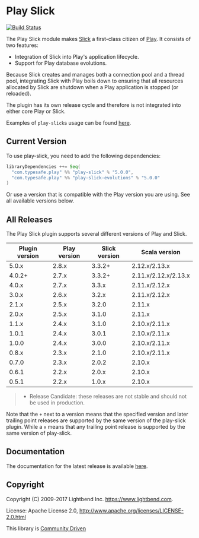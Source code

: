 # Play Slick

[![Build Status](https://github.com/playframework/play-slick/actions/workflows/build-test.yml/badge.svg)](https://github.com/playframework/play-slick/actions/workflows/build-test.yml)

The Play Slick module makes [Slick] a first-class citizen of [Play]. It consists of two features:

- Integration of Slick into Play's application lifecycle.
- Support for Play database evolutions.

Because Slick creates and manages both a connection pool and a thread pool, integrating Slick with Play boils down to ensuring that all resources allocated by Slick are shutdown when a Play application is stopped (or reloaded).

[Play]: https://www.playframework.com
[Slick]: https://scala-slick.org/

The plugin has its own release cycle and therefore is not integrated into either core Play or Slick.

Examples of `play-slick`s usage can be found [here](https://github.com/playframework/play-samples).

## Current Version

To use play-slick, you need to add the following dependencies:

```scala
libraryDependencies ++= Seq(
  "com.typesafe.play" %% "play-slick" % "5.0.0",
  "com.typesafe.play" %% "play-slick-evolutions" % "5.0.0"
)
```

Or use a version that is compatible with the Play version you are using. See all available versions below.

## All Releases

The Play Slick plugin supports several different versions of Play and Slick.

| Plugin version | Play version | Slick version | Scala version        |
|----------------|--------------|---------------|----------------------|
| 5.0.x          | 2.8.x        | 3.3.2+        | 2.12.x/2.13.x        |
| 4.0.2+         | 2.7.x        | 3.3.2+        | 2.11.x/2.12.x/2.13.x |
| 4.0.x          | 2.7.x        | 3.3.x         | 2.11.x/2.12.x        |
| 3.0.x          | 2.6.x        | 3.2.x         | 2.11.x/2.12.x        |
| 2.1.x          | 2.5.x        | 3.2.0         | 2.11.x               |
| 2.0.x          | 2.5.x        | 3.1.0         | 2.11.x               |
| 1.1.x          | 2.4.x        | 3.1.0         | 2.10.x/2.11.x        |
| 1.0.1          | 2.4.x        | 3.0.1         | 2.10.x/2.11.x        |
| 1.0.0          | 2.4.x        | 3.0.0         | 2.10.x/2.11.x        |
| 0.8.x          | 2.3.x        | 2.1.0         | 2.10.x/2.11.x        |
| 0.7.0          | 2.3.x        | 2.0.2         | 2.10.x               |
| 0.6.1          | 2.2.x        | 2.0.x         | 2.10.x               |
| 0.5.1          | 2.2.x        | 1.0.x         | 2.10.x               |

> * Release Candidate: these releases are not stable and should not be used in production.

Note that the `+` next to a version means that the specified version and later trailing point releases are supported by the same version of the play-slick plugin. While a `x` means that any trailing point release is supported by the same version of play-slick.

## Documentation

The documentation for the latest release is available [here](https://www.playframework.com/documentation/latest/PlaySlick).

## Copyright

Copyright (C) 2009-2017 Lightbend Inc. <https://www.lightbend.com>.

License: Apache License 2.0, <http://www.apache.org/licenses/LICENSE-2.0.html>

This library is [Community Driven](https://developer.lightbend.com/docs/introduction/getting-help/support-terminology.html)
